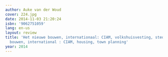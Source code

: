 ```yaml
---
author: Auke van der Woud
cover: 224.jpg
date: 2014-11-03 21:20:24
isbn: '9062751059'
lang: en-us
layout: review
title: 'Het nieuwe bouwen, internationaal: CIAM, volkshuisvesting, stedebouw Het nieuwe
  bouwen, international : CIAM, housing, town planning'
year: 2014
---
```


